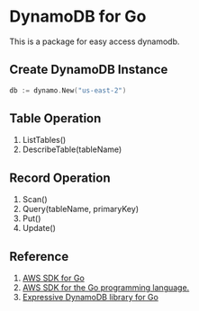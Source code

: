 # DynamoDB for Go

This is a package for easy access dynamodb.

## Create DynamoDB Instance

``` go
db := dynamo.New("us-east-2")
```

## Table Operation

1. ListTables()
2. DescribeTable(tableName)

## Record Operation

1. Scan()
2. Query(tableName, primaryKey)
3. Put()
4. Update()

## Reference

1. [AWS SDK for Go](https://docs.aws.amazon.com/sdk-for-go/api/)
2. [AWS SDK for the Go programming language.](https://github.com/aws/aws-sdk-go-v2)
3. [Expressive DynamoDB library for Go](https://github.com/guregu/dynamo)
